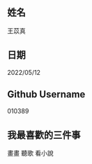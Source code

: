 姓名
----
王苡真

日期
----
2022/05/12

Github Username
---------------
010389


我最喜歡的三件事
---------------
畫畫 聽歌 看小說